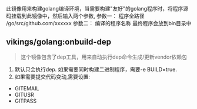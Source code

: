 此镜像用来构建golang编译环境，当需要构建"友好"的golang程序时，将程序源码挂载到此镜像中，然后输入两个参数,
参数一： 程序全路径 /go/src/github.com/xxxxxx
参数二： 编译的程序名称
最终程序会放到bin目录中

## vikings/golang:onbuild-dep
> 这个镜像包含了dep工具，用来自动执行dep命令生成/更新vendor依赖包

1. 默认只会执行dep. 如果需要同时构建二进制程序，需要-e BUILD=true.
2. 如果需要提交代码变动,需要设置:
  * GITEMAIL
  * GITUSR
  * GITPASS
